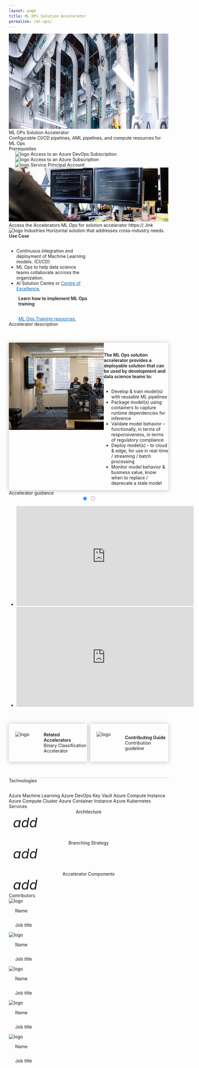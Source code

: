 ```yaml
---
layout: page
title: ML OPs Solution Accelerator
permalink: /ml-ops/
---
```


<div class="ml-ops">
    <div class="title-photo">
          <img src="/images/ml-ops/MDC19_cooling_002.jpg" alt="logo" height="300" style="width:100%;">
    </div>
    <div class="title">ML OPs Solution Accelerator</div>
    <div class="paragraph"> Configurable CI/CD pipelines, AML pipelines, and compute resources for ML Ops</div>
    <div class="category">Prerequisites</div>
    <div class="prerequisites">
        <div class="prerequisites-card">
            <img src="../images/access-azure.png" alt="logo" height="70" width="70" style="margin-left:20px;">
            <span class="prerequisites-text">Access to an Azure DevOps Subscription</span>
        </div>
        <div class="prerequisites-card">
            <img src="../images/padlock.png" alt="logo" height="70" width="70" style="margin-left:20px;">
            <span class="prerequisites-text">Access to an Azure Subscription</span>
        </div>
        <div class="prerequisites-card">
            <img src="../images/document.png" alt="logo" height="70" width="70" style="margin-left:20px;">
            <span class="prerequisites-text">Service Principal Account</span>
        </div>
    </div>
    <div class="toolkit-cards">
        <div class="toolkit-row">
            <div class="toolkit-card left">
                <img src="/images/CLO18_programmingCode_001.jpg" alt="logo" height="170" style="width:100%;">
                <span class="toolkit-card-title">Access the Accelerators</span>
                <span class="toolkit-card-content">ML Ops for solution accelerator https://..link</span>
            </div>
            <div class="toolkit-card right">
                <img src="/images/MSC19_paddingtonOffice_019.jpg" alt="logo" height="170" style="width:100%;">
                <span class="toolkit-card-title">Industries</span>
                <span class="toolkit-card-content">Horizontal solution that addresses cross-industry needs.</span>
            </div>
        </div>
    </div>
    <div class="solution-accelerator-use-case">
        <div style="width: 50%;">
            <span style="font-weight:600; margin-right:50px;">Use Case</span>
            <ul style="margin-top: 30px;">
                <li> Continuous integration and deployment of Machine Learning models. (CI/CD)</li>
                <li> ML Ops to help data science teams collaborate accross the organization.</li>
                <li> AI Solution Centre or <span style="color:#0067B8; text-decoration: underline;"> Centre of Excellence. </span></li>
            </ul>
        </div>
        <div style="margin-left:30px; width: 50%; display:flex; flex-direction: column;">
            <span style="font-weight:600;">Learn how to implement ML Ops training</span>
            <span style="color:#0067B8; text-decoration: underline; margin-top:30px;">ML Ops Training resources.</span>
        </div>
    </div>
    <div class="category">Accelerator description</div>
    <div style="display:flex; margin-top: 50px; box-shadow: 0px 1px 13px rgba(0, 0, 0, 0.25);">
        <img src="/images/CLO20_ConferenceRoom_003.jpg" alt="logo" height="275" width="300">
        <div class="accelerator-description">
            <p style="margin-top: 30px; text-decoration: none; font-weight: 600;">The ML Ops solution accelerator provides a deployable solution that can be used by development and data science teams to:</p>
            <ul style="margin-top: 30px;">
                <li> Develop & train model(s) with reusable ML pipelines</li>
                <li> Package model(s) using containers to capture runtime dependencies for inference</li>
                <li> Validate model behavior – functionally, in terms of responsiveness, in terms of regulatory compliance</li>
                <li> Deploy model(s) - to cloud & edge, for use in real-time / streaming / batch processing</li>
                <li> Monitor model behavior & business value, know when to replace / deprecate a stale model</li>
            </ul>
        </div>
    </div>
    <div class="category">Accelerator guidance</div>
    <div class="accelerator-guidance-videos">
<div style="height: 100%; text-align: center">
			<div class="csslider infinity" id="slider1">
			<input type="radio" name="slides" checked="checked" id="slides_1"/>
			<input type="radio" name="slides" id="slides_2"/>
				<ul>
                    <li>
                        <iframe width="560" height="315" src="https://www.youtube.com/embed/tdFetGQuBls" title="YouTube video player" frameborder="0" allow="accelerometer; autoplay; clipboard-write; encrypted-media; gyroscope; picture-in-picture" allowfullscreen></iframe>
					</li>
                    <li>
                        <iframe width="560" height="315" src="https://www.youtube.com/embed/itfpdwh6x0E" title="YouTube video player" frameborder="0" allow="accelerometer; autoplay; clipboard-write; encrypted-media; gyroscope; picture-in-picture" allowfullscreen></iframe>
                    </li>
				</ul>
					<div class="arrows">
						<label for="slides_1"></label>
						<label for="slides_2"></label>
						<label class="goto-first" for="slides_1"></label>
						<label class="goto-last" for="slides_10"></label>
					</div>
					<div class="navigation"> 
						<div>
							<label for="slides_1"></label>
							<label for="slides_2"></label>
						</div>
					</div>
			</div>
		</div>
    </div>
    <div style="width:100%; display: flex; justify-content:space-between; margin-top:50px; border-bottom: 1px solid #D2D2D2; padding-bottom: 50px;">
        <div style="display:flex; align-items:center; width:49%; height: 120px; box-shadow: 0px 1px 13px rgba(0, 0, 0, 0.25);">
            <img src="../images/related-accelerators.png" alt="logo" height="70" width="70" style="margin-left:20px;">
                <div style="display:flex; flex-direction:column; justify-content: space-between; margin-left: 20px;">
                    <span style="font-weight:600">Related Accelerators</span>
                    <a href="/classification-accelerator/" target="_blank" style="text-decoration:none">
                        <div class="text-button accelerator-button">Binary Classification Accelerator</div>
                    </a>
                </div>
        </div>
        <div style="display:flex; align-items:center; width:49%; height: 120px; box-shadow: 0px 1px 13px rgba(0, 0, 0, 0.25);">
            <img src="../images/contributing-guide.png" alt="logo" height="70" width="70" style="margin-left:20px;">
                <div style="display:flex; flex-direction:column; justify-content: space-between; margin-left: 20px;">
                    <span style="font-weight:600">Contributing Guide</span>
                    <a href="https://github.com/microsoft/dstoolkit-mlops-base/blob/main/CONTRIBUTING.md" target="_blank" style="text-decoration:none">
                        <div class="text-button accelerator-button">Contribution guideline</div>
                    </a>
                </div>
        </div>
    </div>
    <div class="category" style="margin-bottom: 30px;">Technologies</div>
    <div class="technologies">
        <span>Azure Machine Learning</span>
        <span>Azure DevOps</span>
        <span>Key Vault</span>
        <span>Azure Compute Instance</span>
        <span>Azure Compute Cluster</span>
        <span>Azure Container Instance</span>
        <span>Azure Kubernetes Services</span>
    </div>
  <div class="subtitle borders" style="margin-top:0px">
    <div class="accelerator-buttons">
        <div style="width: 100%; text-align: center;">
            <span class="see-more-text">Architecture</span>
        </div>
        <i class="material-icons" style="margin-bottom:0px; font-size: 42px; border-left: 3px solid white; padding-left: 10px;">add</i>
    </div>
    <div class="accelerator-buttons" style="margin-top: 30px;">
        <div style="width: 100%; text-align: center;">
            <span class="see-more-text">Branching Strategy</span>
        </div>
      <i class="material-icons" style="margin-bottom:0px; font-size: 42px; border-left: 3px solid white; padding-left: 10px;">add</i>
    </div>
    <div class="accelerator-buttons" style="margin-top: 30px;">
        <div style="width: 100%; text-align: center;">
            <span class="see-more-text">Accelerator Components</span>
        </div>
      <i class="material-icons" style="margin-bottom:0px; font-size: 42px; border-left: 3px solid white; padding-left: 10px;">add</i>
    </div>
  </div>
    <div class="category">Contributors</div>
    <div class="accelerator-contributors">
        <div class="accelerator-contributor">
            <img src="../images/men.png" alt="logo" height="100" width="100">
            <div style="display: flex; flex-direction: column; justify-content: center; width: 180px;margin-left: 20px;">
                <p class="accelerator-contributor-text">Name</p>
                <p class="accelerator-contributor-job">Job title</p>
            </div>
        </div>
        <div class="accelerator-contributor">
            <img src="../images/brunette.png" alt="logo" height="100" width="100">
            <div style="display: flex; flex-direction: column; justify-content: center; width: 180px;margin-left: 20px;">
                <p class="accelerator-contributor-text">Name</p>
                <p class="accelerator-contributor-job">Job title</p>
            </div>
        </div>
        <div class="accelerator-contributor">
            <img src="../images/redhead.png" alt="logo" height="100" width="100">
            <div style="display: flex; flex-direction: column; justify-content: center; width: 180px;margin-left: 20px;">
                <p class="accelerator-contributor-text">Name</p>
                <p class="accelerator-contributor-job">Job title</p>
            </div>
        </div>
        <div class="accelerator-contributor">
            <img src="../images/men.png" alt="logo" height="100" width="100">
            <div style="display: flex; flex-direction: column; justify-content: center; width: 180px;margin-left: 20px;">
                <p class="accelerator-contributor-text">Name</p>
                <p class="accelerator-contributor-job">Job title</p>
            </div>
        </div>
        <div class="accelerator-contributor">
            <img src="../images/brunette.png" alt="logo" height="100" width="100">
            <div style="display: flex; flex-direction: column; justify-content: center; width: 180px;margin-left: 20px;">
                <p class="accelerator-contributor-text">Name</p>
                <p class="accelerator-contributor-job">Job title</p>
            </div>
        </div>
    </div>
</div>
